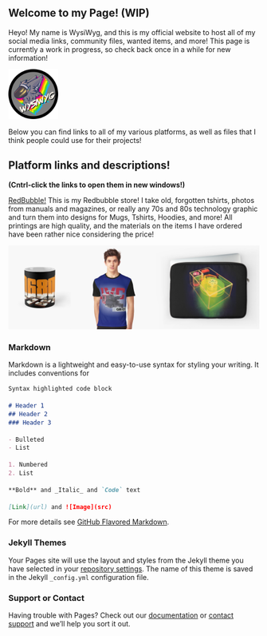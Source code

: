 ## Welcome to my Page! (WIP)

Heyo! My name is WysiWyg, and this is my official website to host all of my social media links, community files, wanted items, and more!
This page is currently a work in progress, so check back once in a while for new information!

<img src="images/WizSticker.png" width="100"> 

Below you can find links to all of my various platforms, as well as files that I think people could use for their projects!


## Platform links and descriptions!
**(Cntrl-click the links to open them in new windows!)**

<a href="https://www.redbubble.com/people/wysiwygprotogen/shop?artistUserName=wysiwygprotogen&asc=u&iaCode=all-departments&sortOrder=top%20selling" target="_blank">RedBubble!</a>
This is my Redbubble store! I take old, forgotten tshirts, photos from manuals and magazines, or really any 70s and 80s technology graphic and turn them into designs for Mugs, Tshirts, Hoodies, and more! All printings are high quality, and the materials on the items I have ordered have been rather nice considering the price!

<img src="images/Redbubble.png" width="1000">

### Markdown

Markdown is a lightweight and easy-to-use syntax for styling your writing. It includes conventions for

```markdown
Syntax highlighted code block

# Header 1
## Header 2
### Header 3

- Bulleted
- List

1. Numbered
2. List

**Bold** and _Italic_ and `Code` text

[Link](url) and ![Image](src)
```

For more details see [GitHub Flavored Markdown](https://guides.github.com/features/mastering-markdown/).

### Jekyll Themes

Your Pages site will use the layout and styles from the Jekyll theme you have selected in your [repository settings](https://github.com/WysiWyg-Protogen/Computer-Repository/settings). The name of this theme is saved in the Jekyll `_config.yml` configuration file.

### Support or Contact

Having trouble with Pages? Check out our [documentation](https://help.github.com/categories/github-pages-basics/) or [contact support](https://github.com/contact) and we’ll help you sort it out.
